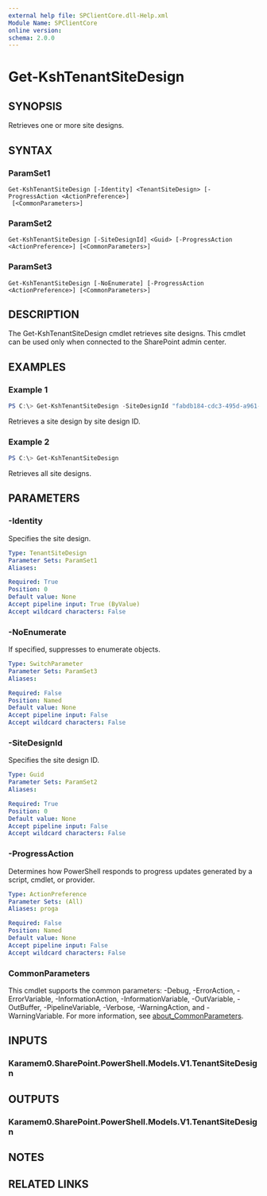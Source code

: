 ```yaml
---
external help file: SPClientCore.dll-Help.xml
Module Name: SPClientCore
online version:
schema: 2.0.0
---
```


# Get-KshTenantSiteDesign

## SYNOPSIS
Retrieves one or more site designs.

## SYNTAX

### ParamSet1
```
Get-KshTenantSiteDesign [-Identity] <TenantSiteDesign> [-ProgressAction <ActionPreference>]
 [<CommonParameters>]
```

### ParamSet2
```
Get-KshTenantSiteDesign [-SiteDesignId] <Guid> [-ProgressAction <ActionPreference>] [<CommonParameters>]
```

### ParamSet3
```
Get-KshTenantSiteDesign [-NoEnumerate] [-ProgressAction <ActionPreference>] [<CommonParameters>]
```

## DESCRIPTION
The Get-KshTenantSiteDesign cmdlet retrieves site designs. This cmdlet can be used only when connected to the SharePoint admin center.

## EXAMPLES

### Example 1
```powershell
PS C:\> Get-KshTenantSiteDesign -SiteDesignId "fabdb184-cdc3-495d-a961-523a824045f9"
```

Retrieves a site design by site design ID.

### Example 2
```powershell
PS C:\> Get-KshTenantSiteDesign
```

Retrieves all site designs.

## PARAMETERS

### -Identity
Specifies the site design.

```yaml
Type: TenantSiteDesign
Parameter Sets: ParamSet1
Aliases:

Required: True
Position: 0
Default value: None
Accept pipeline input: True (ByValue)
Accept wildcard characters: False
```

### -NoEnumerate
If specified, suppresses to enumerate objects.

```yaml
Type: SwitchParameter
Parameter Sets: ParamSet3
Aliases:

Required: False
Position: Named
Default value: None
Accept pipeline input: False
Accept wildcard characters: False
```

### -SiteDesignId
Specifies the site design ID.

```yaml
Type: Guid
Parameter Sets: ParamSet2
Aliases:

Required: True
Position: 0
Default value: None
Accept pipeline input: False
Accept wildcard characters: False
```

### -ProgressAction
Determines how PowerShell responds to progress updates generated by a script, cmdlet, or provider.

```yaml
Type: ActionPreference
Parameter Sets: (All)
Aliases: proga

Required: False
Position: Named
Default value: None
Accept pipeline input: False
Accept wildcard characters: False
```

### CommonParameters
This cmdlet supports the common parameters: -Debug, -ErrorAction, -ErrorVariable, -InformationAction, -InformationVariable, -OutVariable, -OutBuffer, -PipelineVariable, -Verbose, -WarningAction, and -WarningVariable. For more information, see [about_CommonParameters](http://go.microsoft.com/fwlink/?LinkID=113216).

## INPUTS

### Karamem0.SharePoint.PowerShell.Models.V1.TenantSiteDesign
## OUTPUTS

### Karamem0.SharePoint.PowerShell.Models.V1.TenantSiteDesign
## NOTES

## RELATED LINKS

